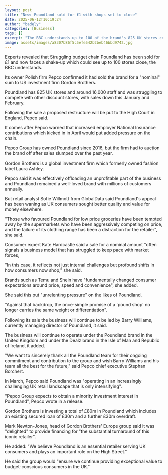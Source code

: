 ```yaml
---
layout: post
title: "New: Poundland sold for £1 with shops set to close"
date: 2025-06-12T10:19:24
author: "badely"
categories: [Business]
tags: []
excerpt: "The BBC understands up to 100 of the brand's 825 UK stores could close as the new owners shake up the business."
image: assets/images/a8307b86f5c5efe542b2beb46bbd9742.jpg
---
```


Experts revealed that Struggling budget chain Poundland has been sold for £1 and now faces a shake-up which could see up to 100 stores close, the BBC understands.

Its owner Polish firm Pepco confirmed it had sold the brand for a "nominal" sum to US investment firm Gordon Brothers.

Poundland has 825 UK stores and around 16,000 staff and was struggling to compete with other discount stores, with sales down this January and February.

Following the sale a proposed restructure will be put to the High Court in England, Pepco said.

It comes after Pepco warned that increased employer National Insurance contributions which kicked in in April would put added pressure on the chain.

Pepco Group has owned Poundland since 2016, but the firm had to auction the brand off after sales slumped over the past year.

Gordon Brothers is a global investment firm which formerly owned fashion label Laura Ashley.

Pepco said it was effectively offloading an unprofitable part of the business and Poundland remained a well-loved brand with millions of customers annually. 

But retail analyst Sofie Willmott from GlobalData said Poundland's appeal has been waning as UK consumers sought better quality and value for money elsewhere. 

"Those who favoured Poundland for low price groceries have been tempted away by the supermarkets who have been aggressively competing on price, and the failure of its clothing range has been a distraction for the retailer", she said.

Consumer expert Kate Hardcastle said a sale for a nominal amount "often signals a business model that has struggled to keep pace with market forces,

"In this case, it reflects not just internal challenges but profound shifts in how consumers now shop," she said.

Brands such as Temu and Shein have "fundamentally changed consumer expectations around price, speed and convenience", she added.

She said this put "unrelenting pressure" on the likes of Poundland.

"Against that backdrop, the once-simple promise of a 'pound shop' no longer carries the same weight or differentiation".

Following its sale the business will continue to be led by Barry Williams, currently managing director of Poundland, it said.

The business will continue to operate under the Poundland brand in the United Kingdom and under the Dealz brand in the Isle of Man and Republic of Ireland, it added.

"We want to sincerely thank all the Poundland team for their ongoing commitment and contribution to the group and wish Barry Williams and his team all the best for the future," said Pepco chief executive Stephan Borchert.

In March, Pepco said Poundland was "operating in an increasingly challenging UK retail landscape that is only intensifying".

"Pepco Group expects to obtain a minority investment interest in Poundland", Pepco wrote in a release.

Gordon Brothers is investing a total of £80m in Poundland which includes an existing secured loan of £30m and a further £30m overdraft.

Mark Newton-Jones, head of Gordon Brothers' Europe group said it was "delighted" to provide financing for "the substantial turnaround of this iconic retailer". 

He added: "We believe Poundland is an essential retailer serving UK consumers and plays an important role on the High Street."

He said the group would "ensure we continue providing exceptional value to budget-conscious consumers in the UK."

